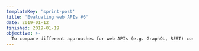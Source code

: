 ```yaml
---
templateKey: 'sprint-post'
title: 'Evaluating web APIs #6'
date: 2019-01-12
finished: 2019-01-19
objective: >-
  To compare different approaches for web APIs (e.g. GraphQL, REST) conceptually and to evaluate their performance. 
---
```


